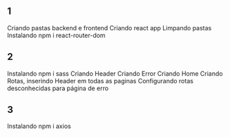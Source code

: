## 1
Criando pastas backend e frontend
Criando react app
Limpando pastas
Instalando npm i react-router-dom

## 2
Instalando npm i sass
Criando Header
Criando Error
Criando Home
Criando Rotas, inserindo Header em todas as paginas
Configurando rotas desconhecidas para página de erro

## 3
Instalando npm i axios